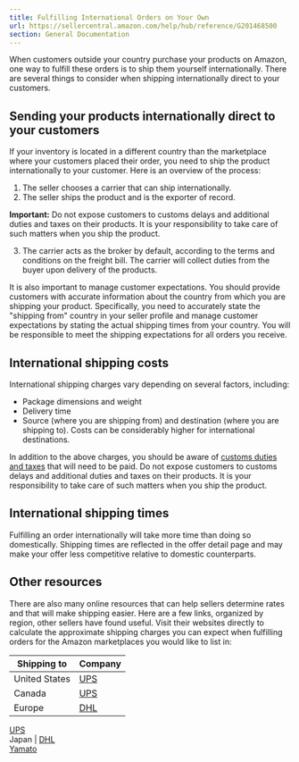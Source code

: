 ```yaml
---
title: Fulfilling International Orders on Your Own
url: https://sellercentral.amazon.com/help/hub/reference/G201468500
section: General Documentation
---
```


When customers outside your country purchase your products on Amazon, one way
to fulfill these orders is to ship them yourself internationally. There are
several things to consider when shipping internationally direct to your
customers.

##  Sending your products internationally direct to your customers

If your inventory is located in a different country than the marketplace where
your customers placed their order, you need to ship the product
internationally to your customer. Here is an overview of the process:  

  1. The seller chooses a carrier that can ship internationally.
  2. The seller ships the product and is the exporter of record. 

**Important:** Do not expose customers to customs delays and additional duties
and taxes on their products. It is your responsibility to take care of such
matters when you ship the product.

  3. The carrier acts as the broker by default, according to the terms and conditions on the freight bill. The carrier will collect duties from the buyer upon delivery of the products.

It is also important to manage customer expectations. You should provide
customers with accurate information about the country from which you are
shipping your product. Specifically, you need to accurately state the
"shipping from" country in your seller profile and manage customer
expectations by stating the actual shipping times from your country. You will
be responsible to meet the shipping expectations for all orders you receive.

##  International shipping costs

International shipping charges vary depending on several factors, including:

  * Package dimensions and weight
  * Delivery time
  * Source (where you are shipping from) and destination (where you are shipping to). Costs can be considerably higher for international destinations.

In addition to the above charges, you should be aware of [customs duties and
taxes](/gp/help/201468380) that will need to be paid. Do not expose customers
to customs delays and additional duties and taxes on their products. It is
your responsibility to take care of such matters when you ship the product.

##  International shipping times

Fulfilling an order internationally will take more time than doing so
domestically. Shipping times are reflected in the offer detail page and may
make your offer less competitive relative to domestic counterparts.

##  Other resources

There are also many online resources that can help sellers determine rates and
that will make shipping easier. Here are a few links, organized by region,
other sellers have found useful. Visit their websites directly to calculate
the approximate shipping charges you can expect when fulfilling orders for the
Amazon marketplaces you would like to list in:

**Shipping to** |  **Company**  
---|---  
United States  |  [UPS](https://www.ups.com)  
Canada  |  [ UPS](https://www.ups.ca)  
Europe  |  [ DHL](https://www.dhl.com/en.html)  
[UPS](https://www.ups.com/)  
Japan  |  [ DHL](https://www.dhl.com/en.html)  
[Yamato](https://www.yamatoamerica.com/en/)

